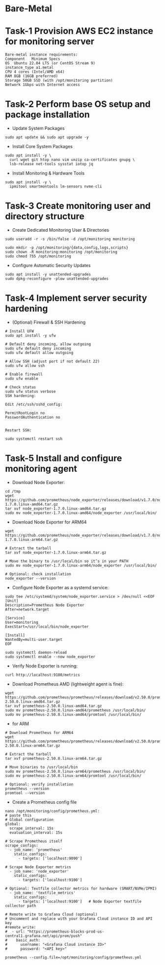 # Bare-Metal
# Task-1 Provision AWS EC2 instance for monitoring server
```
Bare-metal instance requirements:
Component	Minimum Specs
OS	Ubuntu 22.04 LTS (or CentOS Stream 9)
instance_type a1.metal
CPU	4 cores (Intel/AMD x64)
RAM	8GB (16GB preferred)
Storage	50GB SSD (with /opt/monitoring partition)
Network	1Gbps with Internet access
```
# Task-2 Perform base OS setup and package installation
- Update System Packages
```
sudo apt update && sudo apt upgrade -y
```
- Install Core System Packages
```
sudo apt install -y \
  curl wget git htop nano vim unzip ca-certificates gnupg \
  lsb-release net-tools sysstat iotop jq
```
-  Install Monitoring & Hardware Tools
```
sudo apt install -y \
  ipmitool smartmontools lm-sensors nvme-cli
```
# Task-3 Create monitoring user and directory structure
- Create Dedicated Monitoring User & Directories
```
sudo useradd -r -s /bin/false -d /opt/monitoring monitoring
```
```
sudo mkdir -p /opt/monitoring/{data,config,logs,scripts}
sudo chown -R monitoring:monitoring /opt/monitoring
sudo chmod 755 /opt/monitoring
```
- Configure Automatic Security Updates
```
sudo apt install -y unattended-upgrades
sudo dpkg-reconfigure -plow unattended-upgrades
```
# Task-4 Implement server security hardening
- (Optional) Firewall & SSH Hardening
```
# Install UFW
sudo apt install -y ufw

# Default deny incoming, allow outgoing
sudo ufw default deny incoming
sudo ufw default allow outgoing

# Allow SSH (adjust port if not default 22)
sudo ufw allow ssh

# Enable firewall
sudo ufw enable

# Check status
sudo ufw status verbose
SSH hardening:

Edit /etc/ssh/sshd_config:

PermitRootLogin no
PasswordAuthentication no


Restart SSH:

sudo systemctl restart ssh
```
# Task-5 Install and configure monitoring agent
- Download Node Exporter:
```
cd /tmp
wget https://github.com/prometheus/node_exporter/releases/download/v1.7.0/node_exporter-1.7.0.linux-amd64.tar.gz
tar xvf node_exporter-1.7.0.linux-amd64.tar.gz
sudo mv node_exporter-1.7.0.linux-amd64/node_exporter /usr/local/bin/
```
-  Download Node Exporter for ARM64
```
wget https://github.com/prometheus/node_exporter/releases/download/v1.7.0/node_exporter-1.7.0.linux-arm64.tar.gz

# Extract the tarball
tar xvf node_exporter-1.7.0.linux-arm64.tar.gz

# Move the binary to /usr/local/bin so it’s in your PATH
sudo mv node_exporter-1.7.0.linux-arm64/node_exporter /usr/local/bin/

# Optional: check installation
node_exporter --version
```
- Configure Node Exporter as a systemd service:
```
sudo tee /etc/systemd/system/node_exporter.service > /dev/null <<EOF
[Unit]
Description=Prometheus Node Exporter
After=network.target

[Service]
User=monitoring
ExecStart=/usr/local/bin/node_exporter

[Install]
WantedBy=multi-user.target
EOF
```
```
sudo systemctl daemon-reload
sudo systemctl enable --now node_exporter
```
- Verify Node Exporter is running:
```
curl http://localhost:9100/metrics
```
- Download Prometheus AMD (lightweight agent is fine):
```
wget https://github.com/prometheus/prometheus/releases/download/v2.50.0/prometheus-2.50.0.linux-amd64.tar.gz
tar xvf prometheus-2.50.0.linux-amd64.tar.gz
sudo mv prometheus-2.50.0.linux-amd64/prometheus /usr/local/bin/
sudo mv prometheus-2.50.0.linux-amd64/promtool /usr/local/bin/
```
- for ARM
```
# Download Prometheus for ARM64
wget https://github.com/prometheus/prometheus/releases/download/v2.50.0/prometheus-2.50.0.linux-arm64.tar.gz

# Extract the tarball
tar xvf prometheus-2.50.0.linux-arm64.tar.gz

# Move binaries to /usr/local/bin
sudo mv prometheus-2.50.0.linux-arm64/prometheus /usr/local/bin/
sudo mv prometheus-2.50.0.linux-arm64/promtool /usr/local/bin/

# Optional: verify installation
prometheus --version
promtool --version
```
- Create a Prometheus config file
```
nano /opt/monitoring/config/prometheus.yml:
# paste this
# Global configuration
global:
  scrape_interval: 15s
  evaluation_interval: 15s

# Scrape Prometheus itself
scrape_configs:
  - job_name: 'prometheus'
    static_configs:
      - targets: ['localhost:9090']

# Scrape Node Exporter metrics
  - job_name: 'node_exporter'
    static_configs:
      - targets: ['localhost:9100']

# Optional: Textfile collector metrics for hardware (SMART/NVMe/IPMI)
  - job_name: 'textfile_metrics'
    static_configs:
      - targets: ['localhost:9100']   # Node Exporter textfile collector path

# Remote write to Grafana Cloud (optional)
# Uncomment and replace with your Grafana Cloud instance ID and API key
#remote_write:
#  - url: "https://prometheus-blocks-prod-us-central1.grafana.net/api/prom/push"
#    basic_auth:
#      username: "<Grafana Cloud instance ID>"
#      password: "<API key>"
```
```
prometheus --config.file=/opt/monitoring/config/prometheus.yml
```
